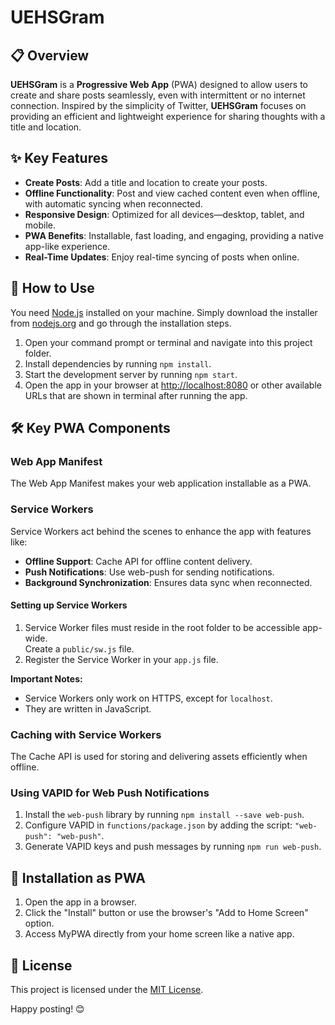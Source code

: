 # UEHSGram

## 📋 Overview

**UEHSGram** is a **Progressive Web App** (PWA) designed to allow users to create and share posts seamlessly, even with intermittent or no internet connection. Inspired by the simplicity of Twitter, **UEHSGram** focuses on providing an efficient and lightweight experience for sharing thoughts with a title and location.

## ✨ Key Features

- **Create Posts**: Add a title and location to create your posts.
- **Offline Functionality**: Post and view cached content even when offline, with automatic syncing when reconnected.
- **Responsive Design**: Optimized for all devices—desktop, tablet, and mobile.
- **PWA Benefits**: Installable, fast loading, and engaging, providing a native app-like experience.
- **Real-Time Updates**: Enjoy real-time syncing of posts when online.


## 🚀 How to Use

You need [Node.js](https://nodejs.org) installed on your machine. Simply download the installer from [nodejs.org](https://nodejs.org) and go through the installation steps.

1. Open your command prompt or terminal and navigate into this project folder.
2. Install dependencies by running `npm install`.
3. Start the development server by running `npm start`.
4. Open the app in your browser at [http://localhost:8080](http://localhost:8080) or other available URLs that are shown in terminal after running the app.

## 🛠️ Key PWA Components

### Web App Manifest
The Web App Manifest makes your web application installable as a PWA.

### Service Workers
Service Workers act behind the scenes to enhance the app with features like:

- **Offline Support**: Cache API for offline content delivery.
- **Push Notifications**: Use web-push for sending notifications.
- **Background Synchronization**: Ensures data sync when reconnected.

#### Setting up Service Workers

1. Service Worker files must reside in the root folder to be accessible app-wide.  
   Create a `public/sw.js` file.
2. Register the Service Worker in your `app.js` file.

**Important Notes:**
- Service Workers only work on HTTPS, except for `localhost`.
- They are written in JavaScript.

### Caching with Service Workers
The Cache API is used for storing and delivering assets efficiently when offline.

### Using VAPID for Web Push Notifications

1. Install the `web-push` library by running `npm install --save web-push`.
2. Configure VAPID in `functions/package.json` by adding the script: `"web-push": "web-push"`.
3. Generate VAPID keys and push messages by running `npm run web-push`.

## 📱 Installation as PWA

1. Open the app in a browser.
2. Click the "Install" button or use the browser's "Add to Home Screen" option.
3. Access MyPWA directly from your home screen like a native app.

## 📖 License

This project is licensed under the [MIT License](LICENSE).  

Happy posting! 😊

